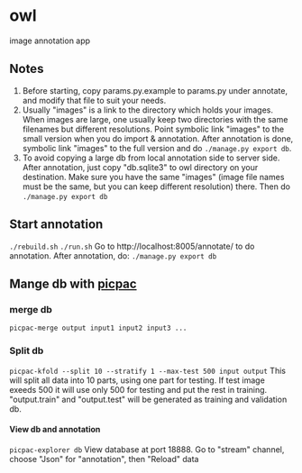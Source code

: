 # owl
image annotation app

## Notes

1. Before starting, copy params.py.example to params.py under annotate,
   and modify that file to suit your needs.
2. Usually "images" is a link to the directory which holds your images.
   When images are large, one usually keep two directories with the same
   filenames but different resolutions.  Point symbolic link "images" to
   the small version when you do import & annotation.  After annotation
   is done, symbolic link "images" to the full version and do
   `./manage.py export db`.
3. To avoid copying a large db from local annotation side to server side. After annotation, just copy "db.sqlite3" to owl directory on your destination. 
   Make sure you have the same "images" (image file names must be the same, but you can keep different resolution) there. Then do `./manage.py export db`
   

## Start annotation
   `./rebuild.sh`
   `./run.sh`
   Go to http://localhost:8005/annotate/ to do annotation.
   After annotation, do:
   `./manage.py export db`


## Mange db with [picpac](https://github.com/aaalgo/picpac)

### merge db
`picpac-merge output input1 input2 input3 ...`

### Split db
`picpac-kfold --split 10 --stratify 1 --max-test 500 input output`
This will split all data into 10 parts, using one part for testing.  If test image exeeds 500 it will use only 500 for testing and put the rest in training. "output.train" and "output.test" will be generated as training and validation db.

#### View db and annotation
`picpac-explorer db`
View database at port 18888. Go to "stream" channel, choose "Json" for "annotation", then "Reload" data


